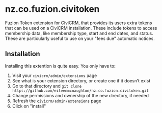 nz.co.fuzion.civitoken
======================

Fuzion Token extension for CiviCRM, that provides its users extra tokens
that can be used on a CiviCRM installation. These include tokens to access
membership data, like membership type, start and end dates, and status. These
are particularly useful to use on your "fees due" automatic notices.


Installation
-----------

Installing this extention is quite easy. You only have to:

1. Visit your `civicrm/admin/extensions` page
2. See what is your extension directory, or create one if it doesn't exist
3. Go to that directory and `git clone https://github.com/eileenmcnaughton/nz.co.fuzion.civitoken.git`
4. Change permissions and ownership of the new directory, if needed
5. Refresh the `civicrm/admin/extensions` page
6. Click on "install"
